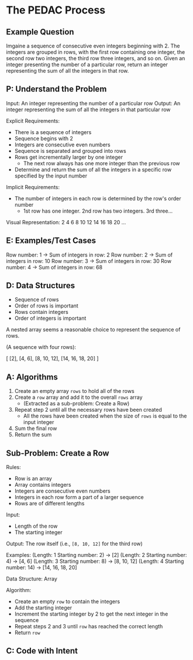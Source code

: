 # The PEDAC Process

## Example Question
Imgaine a sequence of consecutive even integers beginning with 2. The integers are grouped in rows, with the first row containing one integer, the second row two integers, the third row three integers, and so on. Given an integer presenting the number of a particular row, return an integer representing the sum of all the integers in that row.

## P: Understand the Problem
Input: An integer representing the number of a particular row
Output: An integer representing the sum of all the integers in that particular row

Explicit Requirements:
- There is a sequence of integers
- Sequence begins with 2
- Integers are consecutive even numbers
- Sequence is separated and grouped into rows
- Rows get incrementally larger by one integer
  * The next row always has one more integer than the previous row
- Determine and return the sum of all the integers in a specific row specified by the input number

Implicit Requirements:
- The number of integers in each row is determined by the row's order number
  * 1st row has one integer. 2nd row has two integers. 3rd three...

Visual Representation:
2
4  6
8  10 12
14 16 18 20
...

## E: Examples/Test Cases
Row number: 1 -> Sum of integers in row: 2
Row number: 2 -> Sum of integers in row: 10
Row number: 3 -> Sum of integers in row: 30
Row number: 4 -> Sum of integers in row: 68

## D: Data Structures
- Sequence of rows
- Order of rows is important
- Rows contain integers
- Order of integers is important

A nested array seems a reasonable choice to represent the sequence of rows.

(A sequence with four rows):

[
  [2],
  [4, 6],
  [8, 10, 12],
  [14, 16, 18, 20]
]

## A: Algorithms
1. Create an empty array `rows` to hold all of the rows
2. Create a `row` array and add it to the overall `rows` array
   - (Extracted as a sub-problem: Create a Row)
3. Repeat step 2 until all the necessary rows have been created
   - All the rows have been created when the size of `rows` is equal to the input integer
4. Sum the final row
5. Return the sum

## Sub-Problem: Create a Row
Rules:
- Row is an array
- Array contains integers
- Integers are consecutive even numbers
- Integers in each row form a part of a larger sequence
- Rows are of different lengths

Input: 
- Length of the row
- The starting integer

Output: The row itself (i.e., `[8, 10, 12]` for the third row)

Examples:
(Length: 1 Starting number: 2)  -> [2]
(Length: 2 Starting number: 4)  -> [4, 6]
(Length: 3 Starting number: 8)  -> [8, 10, 12]
(Length: 4 Starting number: 14) -> [14, 16, 18, 20]

Data Structure:
Array

Algorithm:
- Create an empty `row` to contain the integers
- Add the starting integer
- Increment the starting integer by 2 to get the next integer in the sequence
- Repeat steps 2 and 3 until `row` has reached the correct length
- Return `row`

## C: Code with Intent